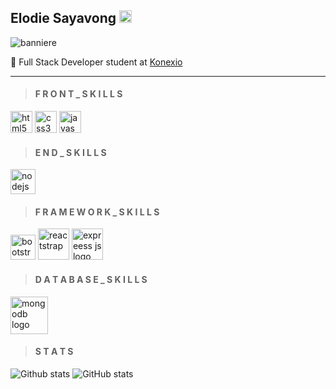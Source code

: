 ## Elodie Sayavong [<img src="https://cdn-icons-png.flaticon.com/512/3128/3128329.png" alt="linkedin logo" width="20" />](https://www.linkedin.com/in/elodie-sayavong-298a991a3/)

<img src="https://www.doranco.fr/inc/src/img/parcours/banniere/41.png" alt="banniere" />

💬 Full Stack Developer student at [Konexio](http://konexio.eu)

***

> #### F R O N T  _  S K I L L S 

<img src="https://cdn-icons-png.flaticon.com/512/732/732212.png" alt="html5 logo" width="35" /> <img src="https://cdn-icons-png.flaticon.com/512/732/732190.png" alt="css3 logo" width="35" /> <img src="https://cdn-icons-png.flaticon.com/512/919/919828.png" alt="javascript logo" width="35" />
  

> #### E N D  _  S K I L L S 

<img src="https://cdn-icons-png.flaticon.com/512/919/919825.png" alt="nodejs logo" width="40" />

> #### F R A M E W O R K _  S K I L L S

<img src="https://upload.wikimedia.org/wikipedia/commons/thumb/b/b2/Bootstrap_logo.svg/1200px-Bootstrap_logo.svg.png" alt="bootstrap logo" width="40" /> <img src="https://encrypted-tbn0.gstatic.com/images?q=tbn:ANd9GcT-diOpYJR_tqY8Ede_DQj-dep9wXr3DewU9HEfmn2D_6qA6KxfRYflz_zKO-IbfJTFTKg&usqp=CAU" alt="reactstrap" logo width="50" /> <img src="https://miro.medium.com/max/800/1*Dno6e7KS5HcdGybg9A0onQ.png" alt="expreess js logo" width="50" />

> #### D A T A B A S E  _  S K I L L S

<img src="https://www.universitylib.com/wp-content/uploads/2020/11/Mongo-db-logo.png" alt="mongodb logo" width="60" />

> #### S T A T S 
![Github stats](https://github-readme-stats.vercel.app/api/top-langs/?username=SayavongElodie&layout=compact&theme=prussian)
![GitHub stats](https://github-readme-stats.vercel.app/api?username=SayavongElodie&show_icons=true&theme=prussian&count_private=true&hide=issues)

<!--
**SayavongElodie/SayavongElodie** is a ✨ _special_ ✨ repository because its `README.md` (this file) appears on your GitHub profile.

Here are some ideas to get you started:

- 🔭 I’m currently working on ...
- 🌱 I’m currently learning ...
- 👯 I’m looking to collaborate on ...
- 🤔 I’m looking for help with ...
- 💬 Ask me about ...
- 📫 How to reach me: ...
- 😄 Pronouns: ...
- ⚡ Fun fact: ...
-->
